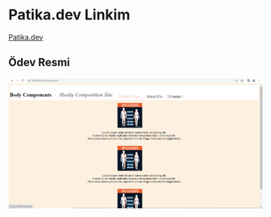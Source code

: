 # Patika.dev Linkim
[Patika.dev](https://app.patika.dev/ozanbyrm)

## Ödev Resmi
![Ödev resim](/img/2022-10-30%20(1).png)